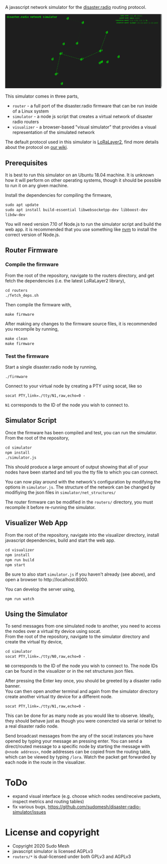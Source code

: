 
A javascript network simulator for the [disaster.radio](https://disaster.radio) routing protocol.

![](screenshot.png?raw=true)

This simulator comes in three parts,
* `router` - a full port of the disaster.radio firmware that can be run inside of a Linux system
* `simulator` - a node js script that creates a virtual network of disaster radio routers
* `visualizer` - a browser-based "visual simulator" that provides a visual representation of the simulated network


The default protocol used in this simulator is [LoRaLayer2](https://github.com/sudomesh/LoRaLayer2), find more details about the protocol on [our wiki](https://github.com/sudomesh/disaster-radio/wiki/Protocol).

## Prerequisites
It is best to run this simulator on an Ubuntu 18.04 machine. It is unknown how it will perform on other operating systems, though it should be possible to run it on any given machine.  

Install the dependencies for compiling the firmware,
```
sudo apt update
sudo apt install build-essential libwebsocketpp-dev libboost-dev libdw-dev
```
You will need version 7.10 of Node.js to run the simulator script and build the web app. it is recommended that you use something like [nvm](https://github.com/nvm-sh/nvm) to install the correct version of Node.js.

## Router Firmware

### Compile the firmware

From the root of the repository, navigate to the routers directory, and get fetch the dependencies (i.e. the latest LoRaLayer2 library),  
```
cd routers
./fetch_deps.sh
```
Then compile the firmware with,
```
make firmware
```
After making any changes to the firmware source files, it is recommended you recompile by running,
```
make clean
make firmware
```

### Test the firmware

Start a single disaster.radio node by running,
```
./firmware
```
Connect to your virtual node by creating a PTY using socat, like so
```
socat PTY,link=./tty/N1,raw,echo=0 -
```
`N1` corresponds to the ID of the node you wish to connect to.

## Simulator Script

Once the firmware has been compiled and test, you can run the simulator. From the root of the repository,
```
cd simulator
npm install
./simulator.js
```
This should produce a large amount of output showing that all of your nodes have been started and tell you the tty file to which you can connect.

You can now play around with the network's configuration by modifying the options in `simulator.js`. The structure of the network can be changed by modifiying the json files in `simulator/net_structures/`  

The router firmware can be modified in the `routers/` directory, you must recompile it before re-running the simulator.  

## Visualizer Web App

From the root of the repository, navigate into the visualizer directory, install javascript dependencies, build and start the web app.
```
cd visualizer 
npm install
npm run build
npm start
```
Be sure to also start `simulator.js` if you haven't already (see above), and open a browser to http://localhost:8000.

You can develop the server using,
```
npm run watch
```
## Using the Simulator
To send messages from one simulated node to another, you need to access the nodes over a virtual tty device using socat.  
From the root of the repository, navigate to the simulator directory and create the virtual tty device,  
```
cd simulator
socat PTY,link=./tty/N0,raw,echo=0 -
```
`N0` corresponds to the ID of the node you wish to connect to. The node IDs can be found in the visualizer or in the net structures json files.  

After pressing the Enter key once, you should be greeted by a disaster radio banner.  
You can then open another terminal and again from the simulator directory create another virtual tty device for a different node.  
```
socat PTY,link=./tty/N1,raw,echo=0 -
```
This can be done for as many node as you would like to observe. Ideally, they should behave just as though you were conencted via serial or telnet to a real disaster radio node.  

Send broadcast messages from the any of the socat instances you have opened by typing your message an pressing enter. You can send a direct/routed message to a specific node by starting the message with `@<node address>`, node addresses can be copied from the routing table, which can be viewed by typing `/lora`. Watch the packet get forwarded by each node in the route in the visualizer. 

# ToDo
* expand visual interface (e.g. choose which nodes send/receive packets, inspect metrics and routing tables)
* fix various bugs, https://github.com/sudomesh/disaster-radio-simulator/issues

# License and copyright
* Copyright 2020 Sudo Mesh
* javascript simulator is licensed AGPLv3
* `routers/*` is dual-licensed under both GPLv3 and AGPLv3
